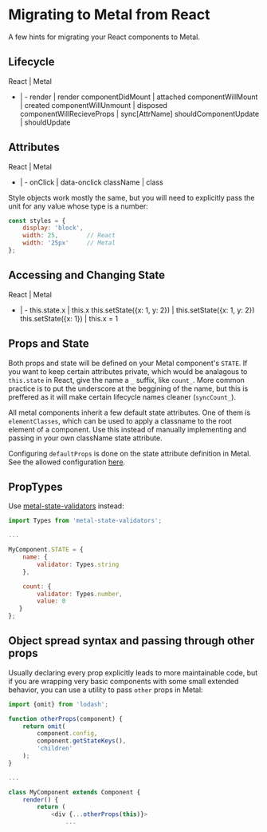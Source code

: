 # Migrating to Metal from React

A few hints for migrating your React components to Metal.

## Lifecycle

React | Metal
- | -
render | render
componentDidMount | attached
componentWillMount | created
componentWillUnmount | disposed
componentWillRecieveProps | sync[AttrName]
shouldComponentUpdate | shouldUpdate

## Attributes

React | Metal
- | -
onClick | data-onclick
className | class

Style objects work mostly the same, but you will need to explicitly pass the unit for any value whose type is a number:

```js
const styles = {
	display: 'block',
	width: 25,        // React
	width: '25px'     // Metal
};
```

## Accessing and Changing State

React | Metal
- | -
this.state.x | this.x
this.setState({x: 1, y: 2}) | this.setState({x: 1, y: 2})
this.setState({x: 1}) | this.x = 1

## Props and State

Both props and state will be defined on your Metal component's `STATE`. If you want to keep certain attributes private, which would be analagous to `this.state` in React, give the name a `_` suffix, like `count_`. More common practice is to put the underscore at the beggining of the name, but this is preffered as it will make certain lifecycle names cleaner (`syncCount_`).

All metal components inherit a few default state attributes. One of them is `elementClasses`, which can be used to apply a classname to the root element of a component. Use this instead of manually implementing and passing in your own className state attribute.

Configuring `defaultProps` is done on the state attribute definition in Metal. See the allowed configuration [here](https://github.com/metal/metal-state/blob/master/src/State.js#L59).

## PropTypes

Use [metal-state-validators](https://www.github.com/metal/metal-state-validators) instead:

```js
import Types from 'metal-state-validators';

...

MyComponent.STATE = {
	name: {
		validator: Types.string
	},

	count: {
		validator: Types.number,
		value: 0
   }
};
```

## Object spread syntax and passing through other props

Usually declaring every prop explicitly leads to more maintainable code, but if you are wrapping very basic components with some small extended behavior, you can use a utility to pass `other` props in Metal:

```js
import {omit} from 'lodash';

function otherProps(component) {
	return omit(
		component.config,
		component.getStateKeys(),
		'children'
	);
}

...

class MyComponent extends Component {
	render() {
		return (
			<div {...otherProps(this)}>
				...
```